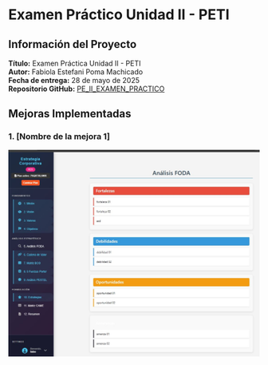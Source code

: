 # Examen Práctico Unidad II - PETI

## Información del Proyecto  
**Título:** Examen Práctica Unidad II - PETI  
**Autor:** Fabiola Estefani Poma Machicado  
**Fecha de entrega:** 28 de mayo de 2025  
**Repositorio GitHub:** [PE_II_EXAMEN_PRACTICO](https://github.com/fabipm/PE_II_EXAMEN_PRACTICO.git)  

## Mejoras Implementadas

### 1. [Nombre de la mejora 1]
![llamado foda por usuario y plan - IDENTIFICACIÓN DE ESTRATEGIAS](imagenes/mejora1.png)  
